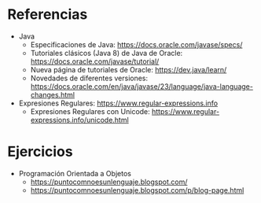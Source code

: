 # Referencias

- Java
  - Especificaciones de Java: https://docs.oracle.com/javase/specs/
  - Tutoriales clásicos (Java 8) de Java de Oracle: https://docs.oracle.com/javase/tutorial/
  - Nueva página de tutoriales de Oracle: https://dev.java/learn/
  - Novedades de diferentes versiones: https://docs.oracle.com/en/java/javase/23/language/java-language-changes.html
- Expresiones Regulares: https://www.regular-expressions.info
  - Expresiones Regulares con Unicode: https://www.regular-expressions.info/unicode.html
 
# Ejercicios

- Programación Orientada a Objetos
  - https://puntocomnoesunlenguaje.blogspot.com/
  - https://puntocomnoesunlenguaje.blogspot.com/p/blog-page.html
 
